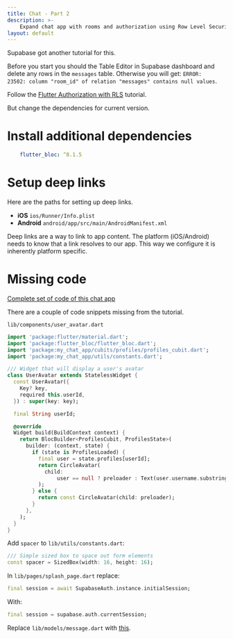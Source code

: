 ```yaml
---
title: Chat - Part 2
description: >-
    Expand chat app with rooms and authorization using Row Level Security
layout: default
---
```


Supabase got another tutorial for this.

Before you start you should the Table Editor in Supabase dashboard and delete any rows
in the `messages` table.
Otherwise you will get: `ERROR:  23502: column "room_id" of relation "messages" contains null values`.

Follow the [Flutter Authorization with
RLS](https://supabase.com/blog/flutter-authorization-with-rls) tutorial.

But change the dependencies for current version.

# Install additional dependencies

```yml
    flutter_bloc: ^8.1.5
```

# Setup deep links

Here are the paths for setting up deep links.

- **iOS** `ios/Runner/Info.plist`
- **Android** `android/app/src/main/AndroidManifest.xml`

Deep links are a way to link to app content.
The platform (iOS/Android) needs to know that a link resolves to our app.
This way we configure it is inherently platform specific.

# Missing code

[Complete set of code of this chat app](https://github.com/supabase-community/flutter-chat/tree/with_auth)

There are a couple of code snippets missing from the tutorial.

`lib/components/user_avatar.dart`

```dart
import 'package:flutter/material.dart';
import 'package:flutter_bloc/flutter_bloc.dart';
import 'package:my_chat_app/cubits/profiles/profiles_cubit.dart';
import 'package:my_chat_app/utils/constants.dart';

/// Widget that will display a user's avatar
class UserAvatar extends StatelessWidget {
  const UserAvatar({
    Key? key,
    required this.userId,
  }) : super(key: key);

  final String userId;

  @override
  Widget build(BuildContext context) {
    return BlocBuilder<ProfilesCubit, ProfilesState>(
      builder: (context, state) {
        if (state is ProfilesLoaded) {
          final user = state.profiles[userId];
          return CircleAvatar(
            child:
                user == null ? preloader : Text(user.username.substring(0, 2)),
          );
        } else {
          return const CircleAvatar(child: preloader);
        }
      },
    );
  }
}
```

Add `spacer` to `lib/utils/constants.dart`:

```dart
/// Simple sized box to space out form elements
const spacer = SizedBox(width: 16, height: 16);
```

In `lib/pages/splash_page.dart` replace:

```dart
final session = await SupabaseAuth.instance.initialSession;
```

With:

```dart
final session = supabase.auth.currentSession;
```

Replace `lib/models/message.dart` with
[this](https://github.com/supabase-community/flutter-chat/blob/with_auth/lib/models/message.dart).